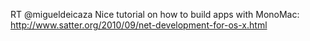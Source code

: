 <!--
id: 1325540749
link: http://kevinisom.info/post/1325540749/rt-migueldeicaza-nice-tutorial-on-how-to-build
slug: rt-migueldeicaza-nice-tutorial-on-how-to-build
date: Sat Oct 16 2010 18:10:24 GMT+1300 (NZDT)
raw: {"blog_name":"kevinisom","id":1325540749,"post_url":"http://kevinisom.info/post/1325540749/rt-migueldeicaza-nice-tutorial-on-how-to-build","slug":"rt-migueldeicaza-nice-tutorial-on-how-to-build","type":"text","date":"2010-10-16 05:10:24 GMT","timestamp":1287205824,"state":"published","format":"html","reblog_key":"BxD5wAtG","tags":[],"short_url":"http://tmblr.co/Zw68Yy1F0YMD","highlighted":[],"feed_item":"http://twitter.com/kev_nz/statuses/27411790047","from_feed_id":"650289","note_count":0,"title":null,"body":"<p>RT @migueldeicaza Nice tutorial on how to build apps with MonoMac: <a href=\"http://www.satter.org/2010/09/net-development-for-os-x.html\" target=\"_blank\">http://www.satter.org/2010/09/net-development-for-os-x.html</a></p>"}
publish: 2010-10-016
tags: 
title: null
-->


RT @migueldeicaza Nice tutorial on how to build apps with MonoMac:
<http://www.satter.org/2010/09/net-development-for-os-x.html>


